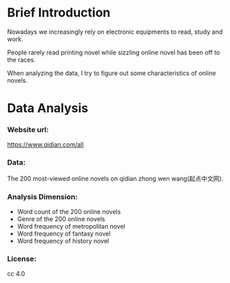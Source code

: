 # Brief Introduction
Nowadays we increasingly rely on electronic equipments to read, study and work. 

People rarely read printing novel while sizzling online novel has been off to the races. 

When analyzing the data, I try to figure out some characteristics of online novels.

# Data Analysis

### Website url:
   https://www.qidian.com/all

### Data:
   The 200 most-viewed online novels on qidian zhong wen wang(起点中文网).<br>
    
### Analysis Dimension:
- Word count of the 200 online novels<br>
- Genre of the 200 online novels<br>
- Word frequency of metropolitan novel<br> 
- Word frequency of fantasy novel<br>
- Word frequency of history novel<br>

### License:
   cc 4.0
